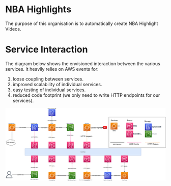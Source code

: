 # NBA Highlights
The purpose of this organisation is to automatically create NBA Highlight Videos.

# Service Interaction
The diagram below shows the envisioned interaction between the various services. It heavily relies on AWS events for:

1. loose coupling between services.
1. improved scalability of individual services.
1. easy testing of individual services.
1. reduced code footprint (we only need to write HTTP endpoints for our services).

![messaging-architecture](/profile/doc/nba-highlights-messaging-architecture.svg)
